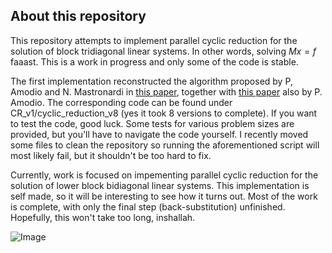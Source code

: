 ## About this repository

This repository attempts to implement parallel cyclic reduction for the solution of block tridiagonal linear systems. In other words, solving $Mx=f$ faaast. This is a work in progress and only some of the code is stable. 

The first implementation reconstructed the algorithm proposed by P, Amodio and N. Mastronardi in [this paper](https://doi.org/10.1016/0167-8191(93)90031-F), together with [this paper](https://doi.org/10.1016/0898-1221(93)90109-9) also by P. Amodio. The corresponding code can be found under CR_v1/cyclic_reduction_v8 (yes it took 8 versions to complete). If you want to test the code, good luck. Some tests for various problem sizes are provided, but you'll have to navigate the code yourself. I recently moved some files to clean the repository so running the aforementioned script will most likely fail, but it shouldn't be too hard to fix.

Currently, work is focused on impementing parallel cyclic reduction for the solution of lower block bidiagonal linear systems. This implementation is self made, so it will be interesting to see how it turns out. Most of the work is complete, with only the final step (back-substitution) unfinished. Hopefully, this won't take too long, inshallah. 

![Image](https://github.com/user-attachments/assets/6cf300b1-10b6-4e9b-aa55-fba2bf204bbf)
